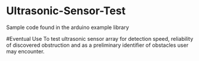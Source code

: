 # Ultrasonic-Sensor-Test
Sample code found in the arduino example library

#Eventual Use
To test ultrasonic sensor array for detection speed, reliability of discovered obstruction and as a preliminary identifier of obstacles user may encounter.
